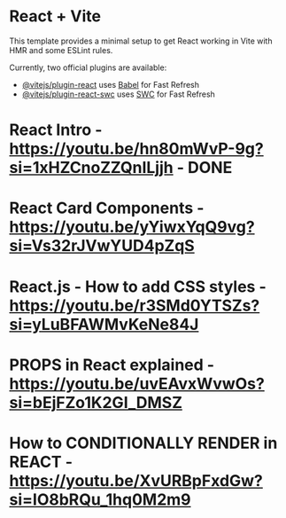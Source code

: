 # React + Vite

This template provides a minimal setup to get React working in Vite with HMR and some ESLint rules.

Currently, two official plugins are available:

-   [@vitejs/plugin-react](https://github.com/vitejs/vite-plugin-react/blob/main/packages/plugin-react/README.md) uses [Babel](https://babeljs.io/) for Fast Refresh
-   [@vitejs/plugin-react-swc](https://github.com/vitejs/vite-plugin-react-swc) uses [SWC](https://swc.rs/) for Fast Refresh

# React Intro - https://youtu.be/hn80mWvP-9g?si=1xHZCnoZZQnILjjh - DONE

# React Card Components - https://youtu.be/yYiwxYqQ9vg?si=Vs32rJVwYUD4pZqS

# React.js - How to add CSS styles - https://youtu.be/r3SMd0YTSZs?si=yLuBFAWMvKeNe84J

# PROPS in React explained - https://youtu.be/uvEAvxWvwOs?si=bEjFZo1K2GI_DMSZ

# How to CONDITIONALLY RENDER in REACT - https://youtu.be/XvURBpFxdGw?si=IO8bRQu_1hq0M2m9

